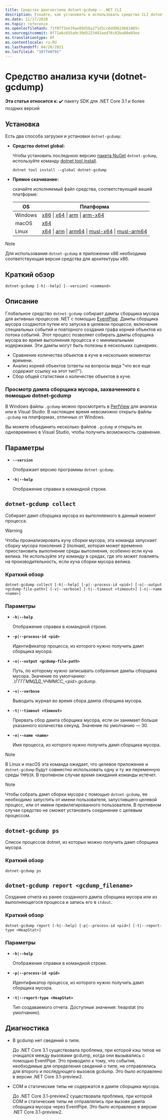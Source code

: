 ```yaml
---
title: Средство диагностики dotnet-gcdump — .NET CLI
description: Узнайте, как установить и использовать средство CLI dotnet-gcdump для сбора дампов сборщика мусора активных процессов .NET с помощью .NET EventPipe.
ms.date: 11/17/2020
ms.topic: reference
ms.openlocfilehash: 71f0ff3ee39ae89d56a271d3cc6dd9624681885c
ms.sourcegitcommit: 8f71a6c655a9c39d5223401aed76c02ba00e03ee
ms.translationtype: HT
ms.contentlocale: ru-RU
ms.lasthandoff: 04/20/2021
ms.locfileid: "107740791"
---
```

# <a name="heap-analysis-tool-dotnet-gcdump"></a>Средство анализа кучи (dotnet-gcdump)

**Эта статья относится к:** ✔️ пакету SDK для .NET Core 3.1 и более поздних версий

## <a name="install"></a>Установка

Есть два способа загрузки и установки `dotnet-gcdump`:

- **Средство dotnet global:**

  Чтобы установить последнюю версию [пакета NuGet](https://www.nuget.org/packages/dotnet-gcdump) `dotnet-gcdump`, используйте команду [dotnet tool install](../tools/dotnet-tool-install.md).

  ```dotnetcli
  dotnet tool install --global dotnet-gcdump
  ```

- **Прямое скачивание:**

  скачайте исполняемый файл средства, соответствующий вашей платформе:

  | OS  | Платформа |
  | --- | -------- |
  | Windows | [x86](https://aka.ms/dotnet-gcdump/win-x86) \| [x64](https://aka.ms/dotnet-gcdump/win-x64) \| [arm](https://aka.ms/dotnet-gcdump/win-arm) \| [arm-x64](https://aka.ms/dotnet-gcdump/win-arm64) |
  | macOS   | [x64](https://aka.ms/dotnet-gcdump/osx-x64) |
  | Linux   | [x64](https://aka.ms/dotnet-gcdump/linux-x64) \| [arm](https://aka.ms/dotnet-gcdump/linux-arm) \| [arm64](https://aka.ms/dotnet-gcdump/linux-arm64) \| [musl-x64](https://aka.ms/dotnet-gcdump/linux-musl-x64) \| [musl-arm64](https://aka.ms/dotnet-gcdump/linux-musl-arm64) |

> [!NOTE]
> Для использования `dotnet-gcdump` в приложении x86 необходима соответствующая версия средства для архитектуры x86.

## <a name="synopsis"></a>Краткий обзор

```console
dotnet-gcdump [-h|--help] [--version] <command>
```

## <a name="description"></a>Описание

Глобальное средство `dotnet-gcdump` собирает дампы сборщика мусора для активных процессов .NET с помощью [EventPipe](./eventpipe.md). Дампы сборщика мусора создаются путем его запуска в целевом процессе, включения специальных событий и повторного создания графа корней объектов из потока событий. Этот процесс позволяет собирать дампы сборщика мусора во время выполнения процесса и с минимальными издержками. Эти дампы могут быть полезны в нескольких сценариях.

- Сравнение количества объектов в куче в нескольких моментах времени.
- Анализ корней объектов (ответы на вопросы вида "что все еще содержит ссылку на этот тип?").
- Сбор общей статистики о количестве объектов в куче.

### <a name="view-the-gc-dump-captured-from-dotnet-gcdump"></a>Просмотр дампа сборщика мусора, захваченного с помощью dotnet-gcdump

В Windows файлы `.gcdump` можно просмотреть в [PerfView](https://github.com/microsoft/perfview) для анализа или в Visual Studio. В настоящее время невозможно открыть файлы `.gcdump` на платформах, отличных от Windows.

Вы можете объединить несколько файлов `.gcdump` и открыть их одновременно в Visual Studio, чтобы получить возможность сравнения.

## <a name="options"></a>Параметры

- **`--version`**

  Отображает версию программы `dotnet-gcdump`.

- **`-h|--help`**

  Отображение справки в командной строке.

## `dotnet-gcdump collect`

Собирает дамп сборщика мусора из выполняемого в данный момент процесса.

> [!WARNING]
> Чтобы проанализировать кучу сборки мусора, эта команда запускает сборку мусора поколения 2 (полная), которая может временно приостановить выполнение среды выполнения, особенно если куча велика. Не используйте эту команду в средах, где это может повлиять на производительность, если куча сборки мусора велика.

### <a name="synopsis"></a>Краткий обзор

```console
dotnet-gcdump collect [-h|--help] [-p|--process-id <pid>] [-o|--output <gcdump-file-path>] [-v|--verbose] [-t|--timeout <timeout>] [-n|--name <name>]
```

### <a name="options"></a>Параметры

- **`-h|--help`**

  Отображение справки в командной строке.

- **`-p|--process-id <pid>`**

  Идентификатор процесса, из которого нужно получить дамп сборщика мусора.

- **`-o|--output <gcdump-file-path>`**

  Путь, по которому нужно записывать собранные дампы сборщика мусора. Значение по умолчанию: *.\\ГГГГММДД\_ЧЧММСС\_\<pid>.gcdump*.

- **`-v|--verbose`**

  Выводить журнал во время сбора дампа сборщика мусора.

- **`-t|--timeout <timeout>`**

  Прервать сбор дампа сборщика мусора, если он занимает больше указанного количества секунд. Значение по умолчанию — 30.

- **`-n|--name <name>`**

  Имя процесса, из которого нужно получить дамп сборщика мусора.

> [!NOTE]
> В Linux и macOS эта команда ожидает, что целевое приложение и `dotnet-gcdump` будут совместно использовать одну и ту же переменную среды `TMPDIR`. В противном случае время ожидания команды истечет.

> [!NOTE]
> Чтобы собрать дамп сборки мусора с помощью `dotnet-gcdump`, ее необходимо запустить от имени пользователя, запустившего целевой процесс, или от имени привилегированного пользователя. В противном случае средство не сможет установить соединение с целевым процессом.

## `dotnet-gcdump ps`

Список процессов dotnet, из которых можно получить дамп сборщика мусора.

### <a name="synopsis"></a>Краткий обзор

```console
dotnet-gcdump ps
```

## `dotnet-gcdump report <gcdump_filename>`

Создание отчета из ранее созданного дампа сборщика мусора или из выполняющегося процесса и запись его в `stdout`.

### <a name="synopsis"></a>Краткий обзор

```console
dotnet-gcdump report [-h|--help] [-p|--process-id <pid>] [-t|--report-type <HeapStat>]
```

### <a name="options"></a>Параметры

- **`-h|--help`**

  Отображение справки в командной строке.

- **`-p|--process-id <pid>`**

  Идентификатор процесса, из которого нужно получить дамп сборщика мусора.

- **`-t|--report-type <HeapStat>`**

  Тип создаваемого отчета. Доступные значения: heapstat (по умолчанию).

## <a name="troubleshoot"></a>Диагностика

- В gcdump нет сведений о типе.

   До .NET Core 3.1 существовала проблема, при которой кэш типов не очищался между вызовами gcdump, когда они вызывались с помощью EventPipe. Это приводило к тому, что события, необходимые для определения сведений о типе, не отправлялись для второго и последующего вызовов gcdump. Это было исправлено в версии .NET Core 3.1-preview2.

- COM и статические типы не содержатся в дампе сборщика мусора.

   До .NET Core 3.1-preview2 существовала проблема, при которой COM и статические типы не отправлялись при вызове дампа сборщика мусора через EventPipe. Это было исправлено в версии .NET Core 3.1-preview2.
